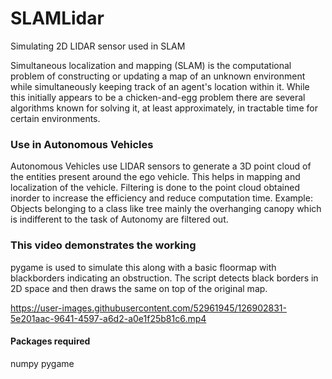 # SLAMLidar
Simulating 2D LIDAR sensor used in SLAM

Simultaneous localization and mapping (SLAM) is the computational problem of constructing or updating a map of an unknown environment while simultaneously keeping track of an agent's location within it. While this initially appears to be a chicken-and-egg problem there are several algorithms known for solving it, at least approximately, in tractable time for certain environments.

### Use in Autonomous Vehicles
Autonomous Vehicles use LIDAR sensors to generate a 3D point cloud of the entities present around the ego vehicle. This helps in mapping and localization of the vehicle. Filtering is done to the point cloud obtained inorder to increase the efficiency and reduce computation time. Example: Objects belonging to a class like tree mainly the overhanging canopy which is indifferent to the task of Autonomy are filtered out.


### This video demonstrates the working
pygame is used to simulate this along with a basic floormap with blackborders indicating an obstruction. 
The script detects black borders in 2D space and then draws the same on top of the original map.

https://user-images.githubusercontent.com/52961945/126902831-5e201aac-9641-4597-a6d2-a0e1f25b81c6.mp4

#### Packages required
numpy
pygame
